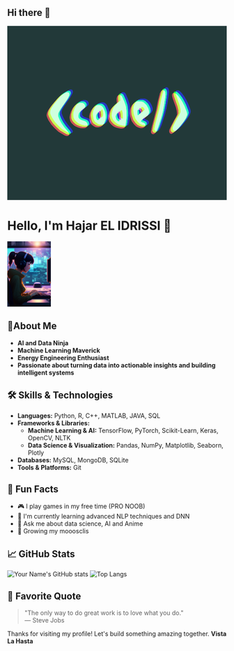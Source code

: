 


## Hi there 👋
<img src="https://github.com/itachiCpp/itachiCpp/raw/main/images/code.gif" alt="CODE" width="1000" height="400"/>

# Hello, I'm Hajar EL IDRISSI 👋
<img src="https://github.com/itachiCpp/itachiCpp/raw/main/images/hilo.webp" alt="Header Image" width="100"/>


## 📝About Me
- **AI and Data Ninja**
- **Machine Learning Maverick**
- **Energy Engineering Enthusiast**
- **Passionate about turning data into actionable insights and building intelligent systems**

## 🛠️ Skills & Technologies
- **Languages:** Python, R, C++, MATLAB, JAVA, SQL
- **Frameworks & Libraries:**
  - **Machine Learning & AI:** TensorFlow, PyTorch, Scikit-Learn, Keras, OpenCV, NLTK
  - **Data Science & Visualization:** Pandas, NumPy, Matplotlib, Seaborn, Plotly
- **Databases:** MySQL, MongoDB, SQLite
- **Tools & Platforms:** Git

## 🎨 Fun Facts
- 🎮 I play games in my free time (PRO NOOB) 
- 🌱 I'm currently learning advanced NLP techniques and DNN
- 💬 Ask me about data science, AI and Anime
- 💪 Growing my mooosclis

## 📈 GitHub Stats
![Your Name's GitHub stats](https://github-readme-stats.vercel.app/api?username=itachiCpp&show_icons=true&theme=radical)
![Top Langs](https://github-readme-stats.vercel.app/api/top-langs/?username=itachiCpp&layout=compact&theme=radical)

## 💭 Favorite Quote
> "The only way to do great work is to love what you do."  
> — Steve Jobs

Thanks for visiting my profile! Let's build something amazing together.
**Vista La Hasta**




      
